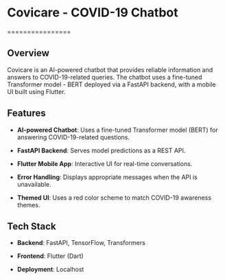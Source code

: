 # Covicare - COVID-19 Chatbot
================

Overview
--------

Covicare is an AI-powered chatbot that provides reliable information and answers to COVID-19-related queries. The chatbot uses a fine-tuned Transformer model - BERT deployed via a FastAPI backend, with a mobile UI built using Flutter.

Features
--------

*   **AI-powered Chatbot**: Uses a fine-tuned Transformer model (BERT) for answering COVID-19-related questions.
    
*   **FastAPI Backend**: Serves model predictions as a REST API.
    
*   **Flutter Mobile App**: Interactive UI for real-time conversations.
    
*   **Error Handling**: Displays appropriate messages when the API is unavailable.
    
*   **Themed UI**: Uses a red color scheme to match COVID-19 awareness themes.
    

Tech Stack
----------

*   **Backend**: FastAPI, TensorFlow, Transformers
    
*   **Frontend**: Flutter (Dart)
    
*   **Deployment**: Localhost
